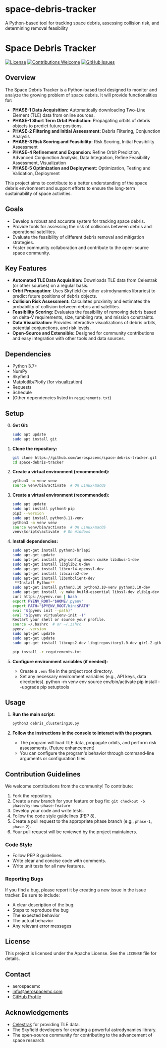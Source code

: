 # space-debris-tracker

A Python-based tool for tracking space debris, assessing collision risk, and determining removal feasibility

# Space Debris Tracker

[![License](https://img.shields.io/badge/License-Apache%202.0-blue.svg)](LICENSE)
[![Contributions Welcome](https://img.shields.io/badge/contributions-welcome-brightgreen.svg)](CONTRIBUTORS.md)
[![GitHub Issues](https://img.shields.io/github/issues/aerospacemc/space-debris-tracker)](https://github.com/aerospacemc/space-debris-tracker/issues)

## Overview

The Space Debris Tracker is a Python-based tool designed to monitor and analyze the growing problem of space debris. It will provide functionalities for:

*   **PHASE-1 Data Acquisition:** Automatically downloading Two-Line Element (TLE) data from online sources.
*   **PHASE-1 Short Term Orbit Prediction:** Propagating orbits of debris objects to predict future positions.
*   **PHASE-2 Filtering and Initial Assessment:** Debris Filtering, Conjunction Analysis
*   **PHASE-3 Risk Scoring and Feasibility:** Risk Scoring, Initial Feasibility Assessment
*   **PHASE-4 Refinement and Expansion:** Refine Orbit Prediction, Advanced Conjunction Analysis, Data Integration, Refine Feasibility Assessment, Visualization
*   **PHASE-5 Optimization and Deployment:** Optimization, Testing and Validation, Deployment

This project aims to contribute to a better understanding of the space debris environment and support efforts to ensure the long-term sustainability of space activities.

## Goals

*   Develop a robust and accurate system for tracking space debris.
*   Provide tools for assessing the risk of collisions between debris and operational satellites.
*   Evaluate the feasibility of different debris removal and mitigation strategies.
*   Foster community collaboration and contribute to the open-source space community.

## Key Features

*   **Automated TLE Data Acquisition:** Downloads TLE data from Celestrak (or other sources) on a regular basis.
*   **Orbit Propagation:** Uses Skyfield (or other astrodynamics libraries) to predict future positions of debris objects.
*   **Collision Risk Assessment:** Calculates proximity and estimates the probability of collision between debris and satellites.
*   **Feasibility Scoring:** Evaluates the feasibility of removing debris based on delta-V requirements, size, tumbling rate, and mission constraints.
*   **Data Visualization:** Provides interactive visualizations of debris orbits, potential conjunctions, and risk levels.
*   **Open-Source and Extensible:** Designed for community contributions and easy integration with other tools and data sources.

## Dependencies

*   Python 3.7+
*   NumPy
*   Skyfield
*   Matplotlib/Plotly (for visualization)
*   Requests
*   Schedule
*   (Other dependencies listed in `requirements.txt`)

## Setup

0.  **Get Git:**
    ```bash
    sudo apt update
    sudo apt install git
    ```

1.  **Clone the repository:**

    ```bash
    git clone https://github.com/aerospacemc/space-debris-tracker.git
    cd space-debris-tracker
    ```

2.  **Create a virtual environment (recommended):**

    ```bash
    python3 -m venv venv
    source venv/bin/activate  # On Linux/macOS
    ```

2.  **Create a virtual environment (recommended):**

    ```bash
    sudo apt update
    sudo apt install python3-pip
    pip3 --version
    sudo apt install python3.11-venv
    python3 -m venv venv
    source venv/bin/activate  # On Linux/macOS
    venv\Scripts\activate  # On Windows
    ```

4.  **Install dependencies:**

    ```bash
    sudo apt-get install python3-brlapi
    sudo apt-get update
    sudo apt-get install pkg-config meson cmake libdbus-1-dev
    sudo apt-get install libglib2.0-dev
    sudo apt-get install libcurl4-openssl-dev
    sudo apt-get install libcairo2-dev
    sudo apt-get install libsmbclient-dev
     **Install Python**
    sudo apt-get install python3.10 python3.10-venv python3.10-dev
    sudo apt-get install -y make build-essential libssl-dev zlib1g-dev libbz2-dev libreadline-dev libsqlite3-dev wget curl llvm libncursesw5-dev xz-utils tk-dev libffi-dev liblzma-dev python3-openssl git
    curl https://pyenv.run | bash
    export PYENV_ROOT="$HOME/.pyenv"
    export PATH="$PYENV_ROOT/bin:$PATH"
    eval "$(pyenv init --path)"
    eval "$(pyenv virtualenv-init -)"
    Restart your shell or source your profile.
    source ~/.bashrc  # or ~/.zshrc
    pyenv --version
    sudo apt-get update
    sudo apt-get update
    sudo apt-get install libcups2-dev libgirepository1.0-dev gir1.2-gtk-3.0

    pip install -r requirements.txt
    ```

5.  **Configure environment variables (if needed):**

    *   Create a `.env` file in the project root directory.
    *   Set any necessary environment variables (e.g., API keys, data directories).
    python -m venv env
    source env/bin/activate
    pip install --upgrade pip setuptools


## Usage

1.  **Run the main script:**

    ```bash
    python3 debris_clustering10.py
    ```

2.  **Follow the instructions in the console to interact with the program.**

    *   The program will load TLE data, propagate orbits, and perform risk assessments.  (Future enhancement)
    *   You can configure the program's behavior through command-line arguments or configuration files.

## Contribution Guidelines

We welcome contributions from the community! To contribute:

1.  Fork the repository.
2.  Create a new branch for your feature or bug fix: `git checkout -b phase/my-new-phase-feature`
3.  Develop your code and write tests.
4.  Follow the code style guidelines (PEP 8).
5.  Create a pull request to the appropriate phase branch (e.g., `phase-1`, `phase-2`).
6.  Your pull request will be reviewed by the project maintainers.

### Code Style

*   Follow PEP 8 guidelines.
*   Write clear and concise code with comments.
*   Write unit tests for all new features.

### Reporting Bugs

If you find a bug, please report it by creating a new issue in the issue tracker.  Be sure to include:

*   A clear description of the bug
*   Steps to reproduce the bug
*   The expected behavior
*   The actual behavior
*   Any relevant error messages

## License

This project is licensed under the Apache License. See the `LICENSE` file for details.

## Contact

*   aerospacemc
*  info@aerospacemc.com
*   [GitHub Profile](https://github.com/aerospacemc)

## Acknowledgements

*   [Celestrak](https://celestrak.org/) for providing TLE data.
*   The Skyfield developers for creating a powerful astrodynamics library.
*   The open-source community for contributing to the advancement of space research.
